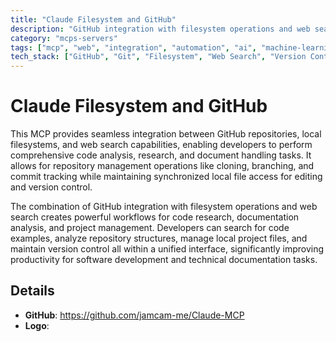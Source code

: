 ```yaml
---
title: "Claude Filesystem and GitHub"
description: "GitHub integration with filesystem operations and web search for comprehensive code analysis, research, and document management workflows."
category: "mcps-servers"
tags: ["mcp", "web", "integration", "automation", "ai", "machine-learning"]
tech_stack: ["GitHub", "Git", "Filesystem", "Web Search", "Version Control"]
---
```


# Claude Filesystem and GitHub

This MCP provides seamless integration between GitHub repositories, local filesystems, and web search capabilities, enabling developers to perform comprehensive code analysis, research, and document handling tasks. It allows for repository management operations like cloning, branching, and commit tracking while maintaining synchronized local file access for editing and version control.

The combination of GitHub integration with filesystem operations and web search creates powerful workflows for code research, documentation analysis, and project management. Developers can search for code examples, analyze repository structures, manage local project files, and maintain version control all within a unified interface, significantly improving productivity for software development and technical documentation tasks.

## Details

- **GitHub**: https://github.com/jamcam-me/Claude-MCP
- **Logo**: 
